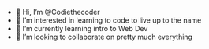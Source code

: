 - 👋 Hi, I’m @Codiethecoder
- 👀 I’m interested in learning to code to live up to the name
- 🌱 I’m currently learning intro to Web Dev
- 💞️ I’m looking to collaborate on pretty much everything


<!---
Codiethecoder/Codiethecoder is a ✨ special ✨ repository because its `README.md` (this file) appears on your GitHub profile.
You can click the Preview link to take a look at your changes.
--->
